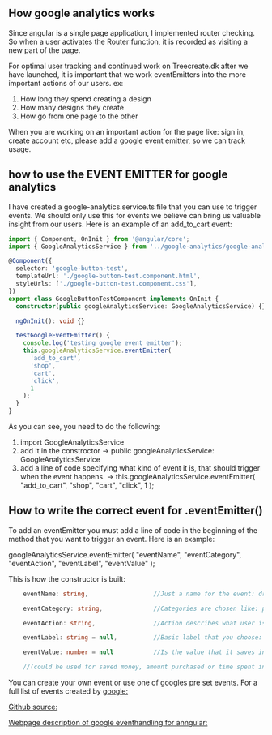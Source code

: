 ## How google analytics works

Since angular is a single page application, I implemented router checking. So when a user activates the Router function, it is recorded as visiting a new part of the page.

For optimal user tracking and continued work on Treecreate.dk after we have launched, it is important that we work eventEmitters into the more important actions of our users. ex:

1. How long they spend creating a design
2. How many designs they create
3. How go from one page to the other

When you are working on an important action for the page like: sign in, create account etc, please add a google event emitter, so we can track usage.

## how to use the EVENT EMITTER for google analytics

I have created a google-analytics.service.ts file that you can use to trigger events. We should only use this for events we believe can bring us valuable insight from our users. Here is an example of an add_to_cart event:

```ts
import { Component, OnInit } from '@angular/core';
import { GoogleAnalyticsService } from '../google-analytics/google-analytics.service';

@Component({
  selector: 'google-button-test',
  templateUrl: './google-button-test.component.html',
  styleUrls: ['./google-button-test.component.css'],
})
export class GoogleButtonTestComponent implements OnInit {
  constructor(public googleAnalyticsService: GoogleAnalyticsService) {}

  ngOnInit(): void {}

  testGoogleEventEmitter() {
    console.log('testing google event emitter');
    this.googleAnalyticsService.eventEmitter(
      'add_to_cart',
      'shop',
      'cart',
      'click',
      1
    );
  }
}
```

As you can see, you need to do the following:

1. import GoogleAnalyticsService
2. add it in the constroctor -> public googleAnalyticsService: GoogleAnalyticsService
3. add a line of code specifying what kind of event it is, that should trigger when the event happens.
   -> this.googleAnalyticsService.eventEmitter( "add_to_cart", "shop", "cart", "click", 1 );

## How to write the correct event for .eventEmitter()

To add an eventEmitter you must add a line of code in the beginning of the method that you want to trigger an event. Here is an example:

googleAnalyticsService.eventEmitter( "eventName", "eventCategory", "eventAction", "eventLabel", "eventValue" );

This is how the constructor is built:

```ts
    eventName: string,                  //Just a name for the event: drag_box, add_to_cart, close_page

    eventCategory: string,              //Categories are chosen like: profile, shop, home

    eventAction: string,                //Action describes what user is doing, example: click, drag, close

    eventLabel: string = null,          //Basic label that you choose: 'happy_customer', 'chose_large'

    eventValue: number = null           //Is the value that it saves in the event emitter: 1, 100 (integer)

    //(could be used for saved money, amount purchased or time spent in a place. ex. when page is opened timer is set. when user leaves, the time is recorded. )
```

You can create your own event or use one of googles pre set events. For a full list of events created by [google:](https://developers.google.com/analytics/devguides/collection/gtagjs/events)


[Github source:](https://github.com/dottedsquirrel/AngularGoogleAnalytics)


[Webpage description of google eventhandling for anngular:](https://medium.com/madhash/how-to-properly-add-google-analytics-tracking-to-your-angular-web-app-bc7750713c9e)

